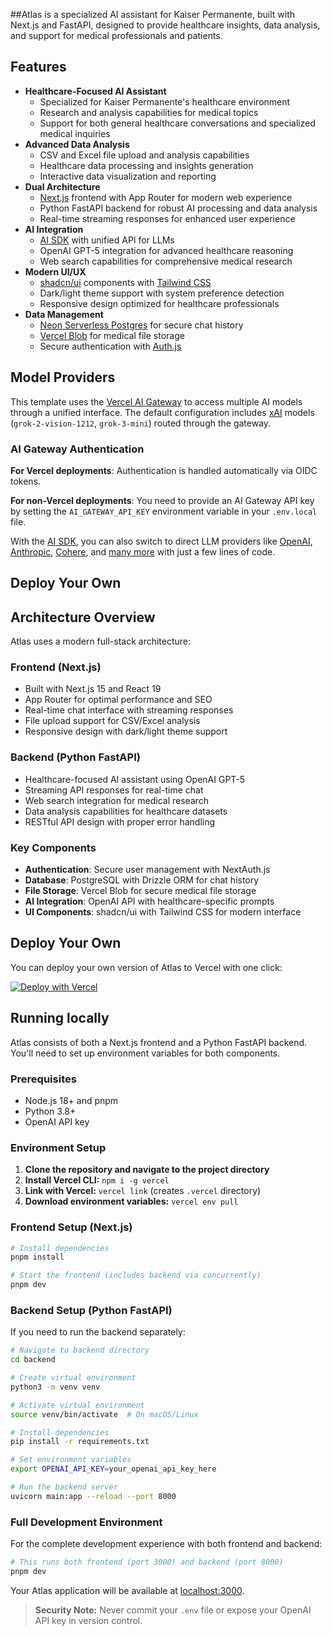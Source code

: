 
##Atlas is a specialized AI assistant for Kaiser Permanente, built with Next.js and FastAPI, designed to provide healthcare insights, data analysis, and support for medical professionals and patients.




## Features

- **Healthcare-Focused AI Assistant**
  - Specialized for Kaiser Permanente's healthcare environment
  - Research and analysis capabilities for medical topics
  - Support for both general healthcare conversations and specialized medical inquiries
- **Advanced Data Analysis**
  - CSV and Excel file upload and analysis capabilities
  - Healthcare data processing and insights generation
  - Interactive data visualization and reporting
- **Dual Architecture**
  - [Next.js](https://nextjs.org) frontend with App Router for modern web experience
  - Python FastAPI backend for robust AI processing and data analysis
  - Real-time streaming responses for enhanced user experience
- **AI Integration**
  - [AI SDK](https://ai-sdk.dev/docs/introduction) with unified API for LLMs
  - OpenAI GPT-5 integration for advanced healthcare reasoning
  - Web search capabilities for comprehensive medical research
- **Modern UI/UX**
  - [shadcn/ui](https://ui.shadcn.com) components with [Tailwind CSS](https://tailwindcss.com)
  - Dark/light theme support with system preference detection
  - Responsive design optimized for healthcare professionals
- **Data Management**
  - [Neon Serverless Postgres](https://vercel.com/marketplace/neon) for secure chat history
  - [Vercel Blob](https://vercel.com/storage/blob) for medical file storage
  - Secure authentication with [Auth.js](https://authjs.dev)

## Model Providers

This template uses the [Vercel AI Gateway](https://vercel.com/docs/ai-gateway) to access multiple AI models through a unified interface. The default configuration includes [xAI](https://x.ai) models (`grok-2-vision-1212`, `grok-3-mini`) routed through the gateway.

### AI Gateway Authentication

**For Vercel deployments**: Authentication is handled automatically via OIDC tokens.

**For non-Vercel deployments**: You need to provide an AI Gateway API key by setting the `AI_GATEWAY_API_KEY` environment variable in your `.env.local` file.

With the [AI SDK](https://ai-sdk.dev/docs/introduction), you can also switch to direct LLM providers like [OpenAI](https://openai.com), [Anthropic](https://anthropic.com), [Cohere](https://cohere.com/), and [many more](https://ai-sdk.dev/providers/ai-sdk-providers) with just a few lines of code.

## Deploy Your Own

## Architecture Overview

Atlas uses a modern full-stack architecture:

### Frontend (Next.js)
- Built with Next.js 15 and React 19
- App Router for optimal performance and SEO
- Real-time chat interface with streaming responses
- File upload support for CSV/Excel analysis
- Responsive design with dark/light theme support

### Backend (Python FastAPI)
- Healthcare-focused AI assistant using OpenAI GPT-5
- Streaming API responses for real-time chat
- Web search integration for medical research
- Data analysis capabilities for healthcare datasets
- RESTful API design with proper error handling

### Key Components
- **Authentication**: Secure user management with NextAuth.js
- **Database**: PostgreSQL with Drizzle ORM for chat history
- **File Storage**: Vercel Blob for secure medical file storage
- **AI Integration**: OpenAI API with healthcare-specific prompts
- **UI Components**: shadcn/ui with Tailwind CSS for modern interface

## Deploy Your Own

You can deploy your own version of Atlas to Vercel with one click:

[![Deploy with Vercel](https://vercel.com/button)](https://vercel.com/new/clone?repository-url=https%3A%2F%2Fgithub.com%2Fvercel%2Fai-chatbot&env=AUTH_SECRET&envDescription=Generate%20a%20random%20secret%20to%20use%20for%20authentication&envLink=https%3A%2F%2Fgenerate-secret.vercel.app%2F32&project-name=atlas-healthcare&repository-name=atlas-healthcare&demo-title=Atlas%20-%20Healthcare%20AI%20Assistant&demo-description=A%20specialized%20AI%20assistant%20for%20Kaiser%20Permanente%20built%20with%20Next.js%20and%20FastAPI&demo-url=https%3A%2F%2Fchat.vercel.ai&products=%5B%7B%22type%22%3A%22integration%22%2C%22protocol%22%3A%22storage%22%2C%22productSlug%22%3A%22neon%22%2C%22integrationSlug%22%3A%22neon%22%7D%2C%7B%22type%22%3A%22blob%22%7D%5D)

## Running locally

Atlas consists of both a Next.js frontend and a Python FastAPI backend. You'll need to set up environment variables for both components.

### Prerequisites

- Node.js 18+ and pnpm
- Python 3.8+
- OpenAI API key

### Environment Setup

1. **Clone the repository and navigate to the project directory**
2. **Install Vercel CLI:** `npm i -g vercel`
3. **Link with Vercel:** `vercel link` (creates `.vercel` directory)
4. **Download environment variables:** `vercel env pull`

### Frontend Setup (Next.js)

```bash
# Install dependencies
pnpm install

# Start the frontend (includes backend via concurrently)
pnpm dev
```

### Backend Setup (Python FastAPI)

If you need to run the backend separately:

```bash
# Navigate to backend directory
cd backend

# Create virtual environment
python3 -m venv venv

# Activate virtual environment
source venv/bin/activate  # On macOS/Linux

# Install dependencies
pip install -r requirements.txt

# Set environment variables
export OPENAI_API_KEY=your_openai_api_key_here

# Run the backend server
uvicorn main:app --reload --port 8000
```

### Full Development Environment

For the complete development experience with both frontend and backend:

```bash
# This runs both frontend (port 3000) and backend (port 8000)
pnpm dev
```

Your Atlas application will be available at [localhost:3000](http://localhost:3000).

> **Security Note:** Never commit your `.env` file or expose your OpenAI API key in version control.
